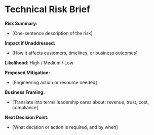 # Technical Risk Brief

**Risk Summary:**  
- [One-sentence description of the risk]  

**Impact if Unaddressed:**  
- [How it affects customers, timelines, or business outcomes]  

**Likelihood:** High / Medium / Low  

**Proposed Mitigation:**  
- [Engineering action or resource needed]  

**Business Framing:**  
- [Translate into terms leadership cares about: revenue, trust, cost, compliance]  

**Next Decision Point:**  
- [What decision or action is required, and by when]  
